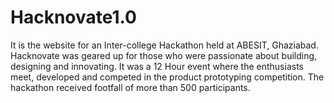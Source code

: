 # Hacknovate1.0
It is the website for an Inter-college Hackathon held at ABESIT, Ghaziabad.
Hacknovate was geared up for those who were passionate about building, designing and innovating. 
It was a 12 Hour event where the enthusiasts meet, developed and competed in the product prototyping competition.
The hackathon received footfall of more than 500 participants.
